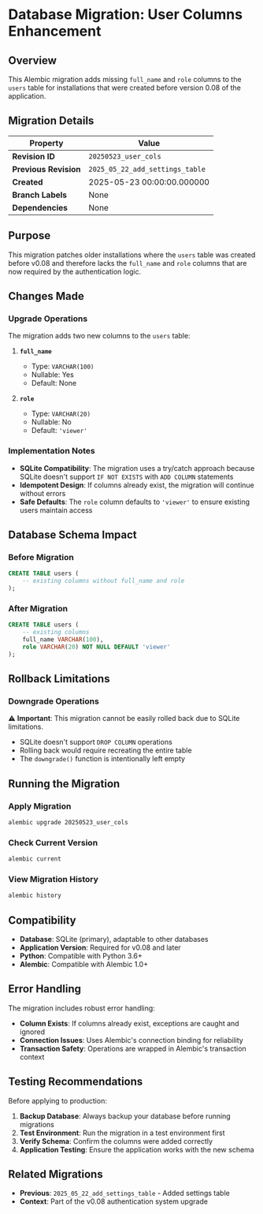 <!--
This documentation was auto-generated by Claude on 2025-05-31T16-11-52.
Source file: ./src/backend/alembic/versions/2025_05_23_add_missing_user_columns.py
-->

# Database Migration: User Columns Enhancement

## Overview

This Alembic migration adds missing `full_name` and `role` columns to the `users` table for installations that were created before version 0.08 of the application.

## Migration Details

| Property | Value |
|----------|-------|
| **Revision ID** | `20250523_user_cols` |
| **Previous Revision** | `2025_05_22_add_settings_table` |
| **Created** | 2025-05-23 00:00:00.000000 |
| **Branch Labels** | None |
| **Dependencies** | None |

## Purpose

This migration patches older installations where the `users` table was created before v0.08 and therefore lacks the `full_name` and `role` columns that are now required by the authentication logic.

## Changes Made

### Upgrade Operations

The migration adds two new columns to the `users` table:

1. **`full_name`** 
   - Type: `VARCHAR(100)`
   - Nullable: Yes
   - Default: None

2. **`role`**
   - Type: `VARCHAR(20)`
   - Nullable: No
   - Default: `'viewer'`

### Implementation Notes

- **SQLite Compatibility**: The migration uses a try/catch approach because SQLite doesn't support `IF NOT EXISTS` with `ADD COLUMN` statements
- **Idempotent Design**: If columns already exist, the migration will continue without errors
- **Safe Defaults**: The `role` column defaults to `'viewer'` to ensure existing users maintain access

## Database Schema Impact

### Before Migration
```sql
CREATE TABLE users (
    -- existing columns without full_name and role
);
```

### After Migration
```sql
CREATE TABLE users (
    -- existing columns
    full_name VARCHAR(100),
    role VARCHAR(20) NOT NULL DEFAULT 'viewer'
);
```

## Rollback Limitations

### Downgrade Operations

⚠️ **Important**: This migration cannot be easily rolled back due to SQLite limitations.

- SQLite doesn't support `DROP COLUMN` operations
- Rolling back would require recreating the entire table
- The `downgrade()` function is intentionally left empty

## Running the Migration

### Apply Migration
```bash
alembic upgrade 20250523_user_cols
```

### Check Current Version
```bash
alembic current
```

### View Migration History
```bash
alembic history
```

## Compatibility

- **Database**: SQLite (primary), adaptable to other databases
- **Application Version**: Required for v0.08 and later
- **Python**: Compatible with Python 3.6+
- **Alembic**: Compatible with Alembic 1.0+

## Error Handling

The migration includes robust error handling:

- **Column Exists**: If columns already exist, exceptions are caught and ignored
- **Connection Issues**: Uses Alembic's connection binding for reliability
- **Transaction Safety**: Operations are wrapped in Alembic's transaction context

## Testing Recommendations

Before applying to production:

1. **Backup Database**: Always backup your database before running migrations
2. **Test Environment**: Run the migration in a test environment first
3. **Verify Schema**: Confirm the columns were added correctly
4. **Application Testing**: Ensure the application works with the new schema

## Related Migrations

- **Previous**: `2025_05_22_add_settings_table` - Added settings table
- **Context**: Part of the v0.08 authentication system upgrade
